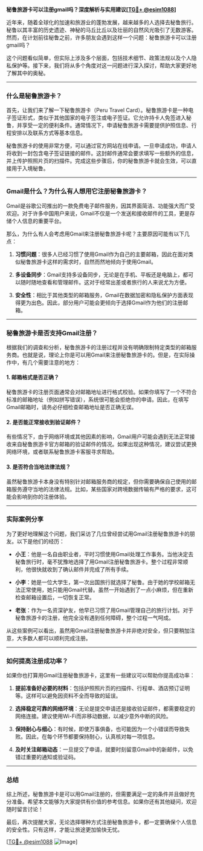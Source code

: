 **秘鲁旅游卡可以注册gmail吗？深度解析与实用建议[[TG💪+ @esim1088](https://t.me/s/esim1088)]**

近年来，随着全球化的加速和旅游业的蓬勃发展，越来越多的人选择去秘鲁旅行。秘鲁以其丰富的历史遗迹、神秘的马丘比丘以及壮丽的自然风光吸引了无数游客。然而，在计划前往秘鲁之前，许多朋友会遇到这样一个问题：秘鲁旅游卡可以注册gmail吗？

这个问题看似简单，但实际上涉及多个层面，包括技术细节、政策法规以及个人隐私保护等。接下来，我们将从多个角度对这一问题进行深入探讨，帮助大家更好地了解其中的奥秘。

---

### 什么是秘鲁旅游卡？

首先，让我们来了解一下秘鲁旅游卡（Peru Travel Card）。秘鲁旅游卡是一种电子签证形式，类似于其他国家的电子签注或电子签证。它允许持卡人免签进入秘鲁，并享受一定的便利条件。通常情况下，申请秘鲁旅游卡需要提供护照信息、行程安排以及联系方式等基本信息。

秘鲁旅游卡的使用非常方便，可以通过官方网站在线申请。一旦申请成功，申请人将收到一封包含电子签证链接的邮件。这封邮件通常会要求填写一些额外的信息，并上传护照照片页的扫描件。完成这些步骤后，你的秘鲁旅游卡就会生效，可以直接用于入境秘鲁。

---

### Gmail是什么？为什么有人想用它注册秘鲁旅游卡？

Gmail是谷歌公司推出的一款免费电子邮件服务，因其界面简洁、功能强大而广受欢迎。对于许多中国用户来说，Gmail不仅是一个发送和接收邮件的工具，更是存储个人信息的重要平台。

那么，为什么有人会考虑用Gmail来注册秘鲁旅游卡呢？主要原因可能有以下几点：

1. **习惯问题**：很多人已经习惯了使用Gmail作为自己的主要邮箱，因此在面对类似秘鲁旅游卡这样的需求时，自然而然地倾向于使用Gmail。
   
2. **多设备同步**：Gmail支持多设备同步，无论是在手机、平板还是电脑上，都可以随时随地查看和管理邮件。这对于经常出差或者旅行的人来说尤为方便。

3. **安全性**：相比于其他类型的邮箱服务，Gmail在数据加密和隐私保护方面表现得更为出色。因此，部分用户可能会更倾向于选择Gmail作为他们的注册邮箱。

---

### 秘鲁旅游卡是否支持Gmail注册？

根据我们的调查和分析，秘鲁旅游卡的注册过程并没有明确限制特定类型的邮箱服务商。也就是说，理论上你是可以用Gmail来注册秘鲁旅游卡的。但是，在实际操作中，有几个需要注意的地方：

#### 1. 邮箱格式是否正确？
秘鲁旅游卡的注册页面通常会对邮箱地址进行格式校验。如果你填写了一个不符合标准的邮箱地址（例如拼写错误），系统很可能会拒绝你的申请。因此，在填写Gmail邮箱时，请务必仔细检查邮箱地址是否正确无误。

#### 2. 是否能正常接收到验证邮件？
有些情况下，由于网络环境或其他因素的影响，Gmail用户可能会遇到无法正常接收来自秘鲁旅游卡官方邮箱的验证邮件的情况。如果出现这种情况，建议尝试更换网络环境，或者联系秘鲁旅游卡客服寻求帮助。

#### 3. 是否符合当地法律法规？
虽然秘鲁旅游卡本身没有特别针对邮箱服务商的规定，但你需要确保自己使用的邮箱服务遵守当地的法律法规。比如，某些国家对跨境数据传输有严格的要求，这可能会影响到你的注册体验。

---

### 实际案例分享

为了更好地理解这个问题，我们采访了几位曾经尝试用Gmail注册秘鲁旅游卡的朋友。以下是他们的经历：

- **小王**：他是一名自由职业者，平时习惯使用Gmail处理工作事务。当他决定去秘鲁旅行时，毫不犹豫地选择了用Gmail注册秘鲁旅游卡。整个过程非常顺利，他很快就收到了确认邮件并完成了所有手续。

- **小李**：她是一位大学生，第一次出国旅行就选择了秘鲁。由于她的学校邮箱无法正常使用，她只能用Gmail代替。虽然一开始遇到了一点小麻烦，但在重新检查邮箱设置后，一切恢复正常。

- **老张**：作为一名资深驴友，他早已习惯了用Gmail管理自己的旅行计划。对于秘鲁旅游卡的注册，他完全没有遇到任何障碍，整个过程一气呵成。

从这些案例可以看出，虽然用Gmail注册秘鲁旅游卡并非绝对安全，但只要稍加注意，大多数人都可以顺利完成注册。

---

### 如何提高注册成功率？

如果你也打算用Gmail注册秘鲁旅游卡，这里有一些建议可以帮助你提高成功率：

1. **提前准备好必要的材料**：包括护照照片页的扫描件、行程单、酒店预订证明等。这样可以避免因资料不全而导致的延误。

2. **选择稳定可靠的网络环境**：无论是提交申请还是接收验证邮件，都需要稳定的网络连接。建议使用Wi-Fi而非移动数据，以减少意外中断的风险。

3. **保持耐心与细心**：有时候，即使万事俱备，也可能因为一个小错误而导致失败。因此，在每个环节都要保持耐心，认真核对每一项信息。

4. **及时关注邮箱动态**：一旦提交了申请，就要时刻留意Gmail中的新邮件，以免错过重要的通知或验证码。

---

### 总结

综上所述，秘鲁旅游卡是可以用Gmail注册的，但需要满足一定的条件并且做好充分准备。希望本文能够为大家提供有价值的参考信息。如果你还有其他疑问，欢迎随时留言讨论！

最后，再次提醒大家，无论选择哪种方式注册秘鲁旅游卡，都一定要确保个人信息的安全性。只有这样，才能让旅途更加愉快无忧。

[[TG💪+ @esim1088](https://t.me/s/esim1088) ![Image](https://i.postimg.cc/4NQfJmqS/Snipaste-2025-05-13-00-14-12.png)]